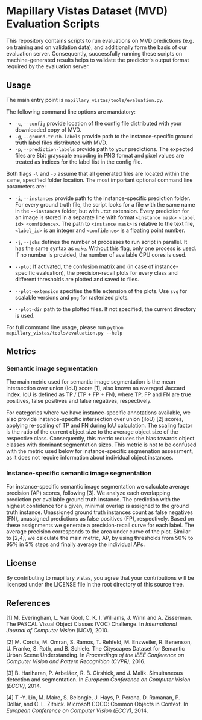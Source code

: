 # Mapillary Vistas Dataset (MVD) Evaluation Scripts

This repository contains scripts to run evaluations on MVD predictions (e.g. on training and on validation data), and additionally form the basis of our evaluation server. Consequently, successfully running these scripts on machine-generated results helps to validate the predictor's output format required by the evaluation server.


## Usage

The main entry point is `mapillary_vistas/tools/evaluation.py`.

The following command line options are mandatory:

- `-c`, `--config` provide location of the config file distributed with your downloaded copy of MVD. 
- `-g`, `--ground-truth-labels` provide path to the instance-specific ground truth label files distributed with MVD.
- `-p`, `--prediction-labels` provide path to your predictions. The expected files are 8bit grayscale encoding in PNG format and pixel values are treated as indices for the label list in the config file. 

Both flags `-l` and `-p` assume that all generated files are located within the same, specified folder location.
The most important optional command line parameters are:

- `-i`, `--instances` provide path to the instance-specific prediction folder. For every ground truth file, the script looks for a file with the same name in the `--instances` folder, but with `.txt` extension. Every prediction for an image is stored in a separate line with format `<instance mask> <label id> <confidence>`. The path to `<instance mask>` is relative to the text file, `<label_id>` is an integer and `<confidence>` is a floating point number.

- `-j`, `--jobs` defines the number of processes to run script in parallel. It has the same syntax as `make`. Without this flag, only one process is used. If no number is provided, the number of available CPU cores is used.

- `--plot` If activated, the confusion matrix and (in case of instance-specific evaluation), the precision-recall plots for every class and different thresholds are plotted and saved to files.

- `--plot-extension` specifies the file extension of the plots. Use `svg` for scalable versions and `png` for rasterized plots.

- `--plot-dir` path to the plotted files. If not specified, the current directory is used.

For full command line usage, please run `python mapillary_vistas/tools/evaluation.py --help`

## Metrics

### Semantic image segmentation

The main metric used for semantic image segmentation is the mean intersection over union (IoU) score [1], also known as averaged Jaccard index. IoU is defined as TP / (TP + FP + FN), where TP, FP and FN are true positives, false positives and false negatives, respectively.

For categories where we have instance-specific annotations available, we also provide instance-specific intersection over union (iIoU) [2] scores, applying re-scaling of TP and FN during IoU calculation. The scaling factor is the ratio of the current object size to the average object size of the respective class. Consequently, this metric reduces the bias towards object classes with dominant segmentation sizes. This metric is not to be confused with the metric used below for instance-specific segmenation assessment, as it does not require information about individual object instances.

### Instance-specific semantic image segmentation

For instance-specific semantic image segmentation we calculate average precision (AP) scores, following [3]. We analyze each overlapping prediction per available ground truth instance. The prediction with the highest confidence for a given, minimal overlap is assigned to the ground truth instance. Unassigned ground truth instances count as false negatives (FN), unassigned predictions as false positives (FP), respectively.
Based on these assignments we generate a precision-recall curve for each label.
The average precision corresponds to the area under curve of the plot.
Similar to [2,4], we calculate the main metric, AP, by using thresholds from 50% to 95% in 5% steps and finally average the individual APs.

## License

By contributing to mapillary_vistas, you agree that your contributions will be licensed
under the LICENSE file in the root directory of this source tree.

## References

[1] M. Everingham, L. Van Gool, C. K. I. Williams, J. Winn and A. Zisserman. The PASCAL Visual Object Classes (VOC) Challenge. In _International Journal of Computer Vision_ (IJCV), 2010.

[2] M. Cordts, M. Omran, S. Ramos, T. Rehfeld, M. Enzweiler, R. Benenson, U. Franke, S. Roth, and B. Schiele. The Cityscapes Dataset for Semantic Urban Scene Understanding. In _Proceedings of the IEEE Conference on Computer Vision and Pattern Recognition (CVPR)_, 2016.

[3] B. Hariharan, P. Arbeláez, R. B. Girshick, and J. Malik. Simultaneous detection and segmentation. In _European Conference on Computer Vision (ECCV)_, 2014.

[4] T.-Y. Lin, M. Maire, S. Belongie, J. Hays, P. Perona, D. Ramanan, P. Dollár, and C. L. Zitnick. Microsoft COCO: Common Objects in Context. In _European Conference on Computer Vision (ECCV)_, 2014.
